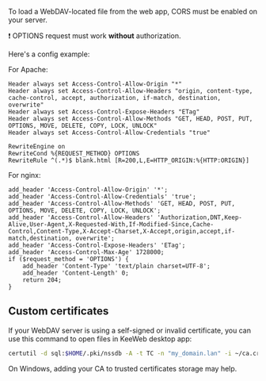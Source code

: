 To load a WebDAV-located file from the web app, CORS must be enabled on your server.

❗ OPTIONS request must work **without** authorization.

Here's a config example:

For Apache:
```
Header always set Access-Control-Allow-Origin "*"
Header always set Access-Control-Allow-Headers "origin, content-type, cache-control, accept, authorization, if-match, destination, overwrite"
Header always set Access-Control-Expose-Headers "ETag"
Header always set Access-Control-Allow-Methods "GET, HEAD, POST, PUT, OPTIONS, MOVE, DELETE, COPY, LOCK, UNLOCK"
Header always set Access-Control-Allow-Credentials "true"

RewriteEngine on
RewriteCond %{REQUEST_METHOD} OPTIONS
RewriteRule ^(.*)$ blank.html [R=200,L,E=HTTP_ORIGIN:%{HTTP:ORIGIN}]
```

For nginx:
```
add_header 'Access-Control-Allow-Origin' '*';
add_header 'Access-Control-Allow-Credentials' 'true';
add_header 'Access-Control-Allow-Methods' 'GET, HEAD, POST, PUT, OPTIONS, MOVE, DELETE, COPY, LOCK, UNLOCK';
add_header 'Access-Control-Allow-Headers' 'Authorization,DNT,Keep-Alive,User-Agent,X-Requested-With,If-Modified-Since,Cache-Control,Content-Type,X-Accept-Charset,X-Accept,origin,accept,if-match,destination, overwrite';
add_header 'Access-Control-Expose-Headers' 'ETag';
add_header 'Access-Control-Max-Age' 1728000;
if ($request_method = 'OPTIONS') {
    add_header 'Content-Type' 'text/plain charset=UTF-8';
    add_header 'Content-Length' 0;
    return 204;
}
```

## Custom certificates

If your WebDAV server is using a self-signed or invalid certificate, you can use this command to open files in KeeWeb desktop app:
```bash
certutil -d sql:$HOME/.pki/nssdb -A -t TC -n "my_domain.lan" -i ~/ca.crt
```
On Windows, adding your CA to trusted certificates storage may help.